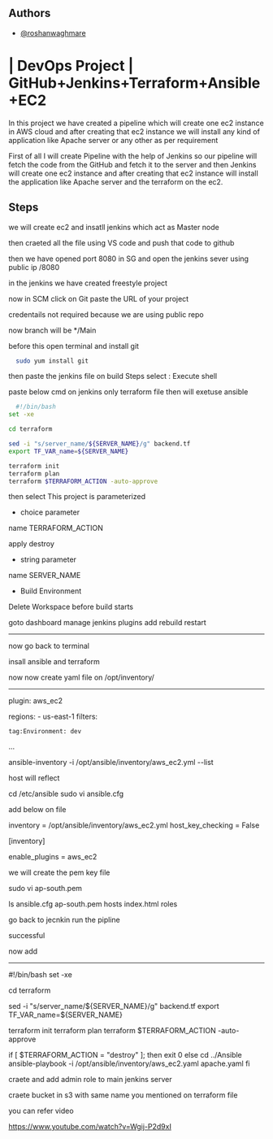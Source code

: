 
## Authors

- [@roshanwaghmare](https://github.com/roshanwaghmare)


# | DevOps Project | GitHub+Jenkins+Terraform+Ansible+EC2

In this project we have created a pipeline which will create one ec2 instance in AWS cloud and after creating that ec2 instance we will install any kind of application like Apache server or any other as per requirement 

First of all I will create Pipeline with the help of Jenkins so our pipeline will fetch the code from the GitHub and fetch it to the server and then  Jenkins  will create one ec2 instance and after creating that ec2 instance will install the application like Apache server and the terraform on the ec2. 




## Steps

 we will create ec2 and insatll jenkins which act as Master node 

then craeted all the file using VS code and push that code to github

then we have opened port 8080 in SG and open the jenkins sever using public ip /8080

in the jenkins we have created freestyle project 
 
now in SCM 
click on Git paste the URL of your project

credentails not required because we are using public repo

now branch will be */Main

before this open terminal and install git 

```bash
  sudo yum install git
```

then paste the jenkins file on build Steps 
select :
Execute shell


paste below cmd on jenkins only terraform file then will exetuse 
 ansible 

```bash
  #!/bin/bash
set -xe

cd terraform

sed -i "s/server_name/${SERVER_NAME}/g" backend.tf
export TF_VAR_name=${SERVER_NAME}

terraform init
terraform plan
terraform $TERRAFORM_ACTION -auto-approve
```

then select
This project is parameterized

* choice parameter

name  TERRAFORM_ACTION

apply 
destroy

* string parameter

name SERVER_NAME


* Build Environment 

Delete Workspace before build starts

goto dashboard manage jenkins plugins add rebuild restart

--------------------------------------------------------
now go back to terminal 

insall ansible and terraform

now now create yaml file on /opt/inventory/

---
  plugin: aws_ec2


  regions:
    - us-east-1
  filters:

    tag:Environment: dev
...

 ansible-inventory -i /opt/ansible/inventory/aws_ec2.yml  --list

host will reflect 

cd /etc/ansible
sudo vi ansible.cfg


add below on file 

inventory       = /opt/ansible/inventory/aws_ec2.yml
host_key_checking = False

[inventory]

enable_plugins = aws_ec2


we will create the pem key file

sudo vi ap-south.pem

ls
ansible.cfg  ap-south.pem    hosts  index.html   roles

go back to jecnkin run the pipline 

successful 

now add 

---
#!/bin/bash
set -xe

cd terraform

sed -i "s/server_name/${SERVER_NAME}/g" backend.tf
export TF_VAR_name=${SERVER_NAME}

terraform init
terraform plan
terraform $TERRAFORM_ACTION -auto-approve

if [ $TERRAFORM_ACTION = "destroy" ]; then
	exit 0
else
	cd ../Ansible
	ansible-playbook -i /opt/ansible/inventory/aws_ec2.yaml apache.yaml 
fi

 
craete and add admin role to main jenkins server

craete bucket in s3 with same name you mentioned on terraform file

you can refer video 

https://www.youtube.com/watch?v=Wgij-P2d9xI









